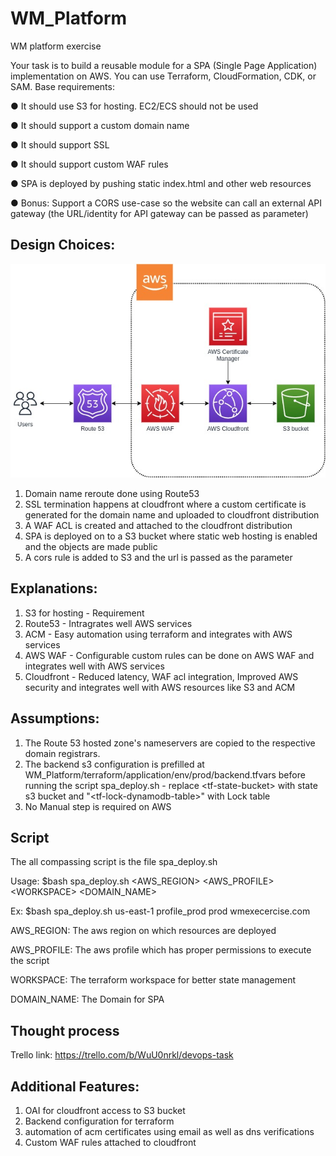 # WM_Platform
WM platform exercise

Your task is to build a reusable module for a SPA (Single Page Application) implementation on
AWS. You can use Terraform, CloudFormation, CDK, or SAM. Base requirements:

● It should use S3 for hosting. EC2/ECS should not be used

● It should support a custom domain name

● It should support SSL

● It should support custom WAF rules

● SPA is deployed by pushing static index.html and other web resources

● Bonus: Support a CORS use-case so the website can call an external API gateway (the URL/identity for API gateway can be passed as parameter)

## Design Choices:

![](design/WM.jpg)

1. Domain name reroute done using Route53
2. SSL termination happens at cloudfront where a custom certificate is generated for the domain name and uploaded to cloudfront distribution
3. A WAF ACL is created and attached to the cloudfront distribution
4. SPA is deployed on to a S3 bucket where static web hosting is enabled and the objects are made public
5. A cors rule is added to S3 and the url is passed as the parameter

## Explanations:
1. S3 for hosting - Requirement
2. Route53 - Intragrates well AWS services
3. ACM - Easy automation using terraform and integrates with AWS services
4. AWS WAF - Configurable custom rules can be done on AWS WAF and integrates well with AWS services
5. Cloudfront - Reduced latency, WAF acl integration, Improved AWS security and integrates well with AWS resources like S3 and ACM
## Assumptions:
1. The Route 53 hosted zone's nameservers are copied to the respective domain registrars.
2. The backend s3 configuration is prefilled at WM_Platform/terraform/application/env/prod/backend.tfvars before running the script spa_deploy.sh - replace \<tf-state-bucket\> with state s3 bucket and "\<tf-lock-dynamodb-table\>" with Lock table
3. No Manual step is required on AWS

## Script

The all compassing script is the file spa_deploy.sh

Usage: $bash spa_deploy.sh \<AWS_REGION\> \<AWS_PROFILE\> \<WORKSPACE\> \<DOMAIN_NAME\> 

Ex: $bash spa_deploy.sh us-east-1 profile_prod prod wmexecercise.com 

AWS_REGION: The aws region on which resources are deployed

AWS_PROFILE: The aws profile which has proper permissions to execute the script

WORKSPACE: The terraform workspace for better state management

DOMAIN_NAME: The Domain for SPA

## Thought process

Trello link: https://trello.com/b/WuU0nrkl/devops-task

## Additional Features:
1. OAI for cloudfront access to S3 bucket
2. Backend configuration for terraform
3. automation of acm certificates using email as well as dns verifications
4. Custom WAF rules attached to cloudfront